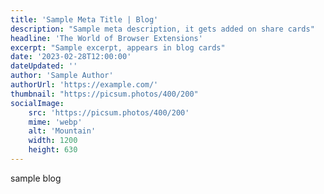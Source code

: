 ```yaml
---
title: 'Sample Meta Title | Blog'
description: "Sample meta description, it gets added on share cards"
headline: 'The World of Browser Extensions'
excerpt: "Sample excerpt, appears in blog cards"
date: '2023-02-28T12:00:00'
dateUpdated: ''
author: 'Sample Author'
authorUrl: 'https://example.com/'
thumbnail: "https://picsum.photos/400/200"
socialImage:
    src: 'https://picsum.photos/400/200'
    mime: 'webp'
    alt: 'Mountain'
    width: 1200
    height: 630
---
```

sample blog